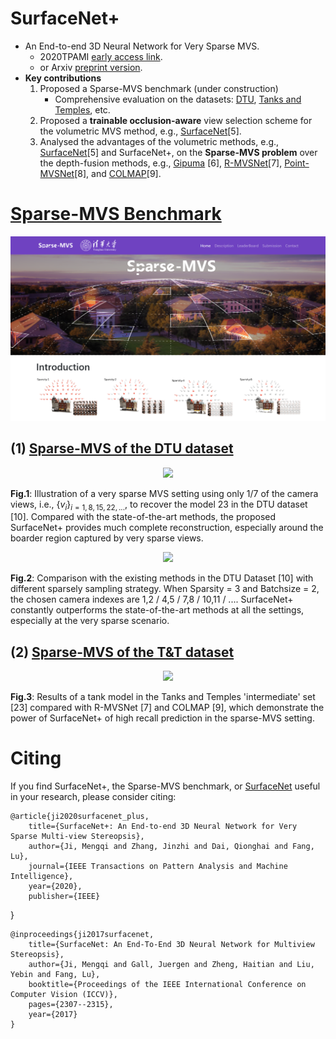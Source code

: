 # SurfaceNet+
- An End-to-end 3D Neural Network for Very Sparse MVS. 
    * 2020TPAMI [early access link](https://ieeexplore.ieee.org/document/9099504).
    * or Arxiv [preprint version](https://www.researchgate.net/publication/341647549_SurfaceNet_An_End-to-end_3D_Neural_Network_for_Very_Sparse_Multi-view_Stereopsis/figures).
- **Key contributions**
    1. Proposed a Sparse-MVS benchmark (under construction)
        * Comprehensive evaluation on the datasets: [DTU](http://roboimagedata.compute.dtu.dk/?page_id=36), [Tanks and Temples](https://www.tanksandtemples.org/), etc.
    2. Proposed a **trainable occlusion-aware** view selection scheme for the volumetric MVS method, e.g., [SurfaceNet](https://github.com/mjiUST/SurfaceNet)[5]. 
    3. Analysed the advantages of the volumetric methods, e.g., [SurfaceNet](https://github.com/mjiUST/SurfaceNet)[5] and SurfaceNet+, on the **Sparse-MVS problem** over the depth-fusion methods, e.g., [Gipuma](https://github.com/kysucix/gipuma) [6], [R-MVSNet](https://github.com/YoYo000/MVSNet)[7], [Point-MVSNet](https://github.com/callmeray/PointMVSNet)[8], and [COLMAP](https://github.com/colmap/colmap)[9].

# [Sparse-MVS Benchmark](http://sparse-mvs.com) 

<p align="center">
  <img width="800" src="figures/teaser.png">
</p>

## (1) [Sparse-MVS of the DTU dataset](http://sparse-mvs.com/leaderboard.html)

<p align="center">
  <img width="500" src="figures/teaser.jpg">
  
  **Fig.1**: Illustration of a very sparse MVS setting using only $1/7$ of the camera views, i.e., $\{v_i\}_{i=1,8,15,22,...}$, to recover the model 23 in the DTU dataset [10]. Compared with the state-of-the-art methods, the proposed SurfaceNet+ provides much complete reconstruction, especially around the boarder region captured by very sparse views.
</p>

<p align="center">
  <img width="500" src="figures/DTU.jpg">
  
  **Fig.2**: Comparison with the existing methods in the DTU Dataset [10] with different sparsely sampling strategy. When Sparsity = 3 and Batchsize = 2, the chosen camera indexes are 1,2 / 4,5 / 7,8 / 10,11 / .... SurfaceNet+ constantly outperforms the state-of-the-art methods at all the settings, especially at the very sparse scenario.
</p>

## (2) [Sparse-MVS of the T&T dataset](http://sparse-mvs.com/leaderboard.html)

<p align="center">
  <img width="500" src="figures/T&T.jpg">
  
  **Fig.3**: Results of a tank model in the Tanks and Temples 'intermediate' set [23] compared with R-MVSNet [7] and COLMAP [9], which demonstrate the power of SurfaceNet+ of high recall prediction in the sparse-MVS setting.
</p>



# Citing

If you find SurfaceNet+, the Sparse-MVS benchmark, or [SurfaceNet](https://github.com/mjiUST/SurfaceNet) useful in your research, please consider citing:

    @article{ji2020surfacenet_plus,
        title={SurfaceNet+: An End-to-end 3D Neural Network for Very Sparse Multi-view Stereopsis},
        author={Ji, Mengqi and Zhang, Jinzhi and Dai, Qionghai and Fang, Lu},
        journal={IEEE Transactions on Pattern Analysis and Machine Intelligence},
        year={2020},
        publisher={IEEE}
   }

    @inproceedings{ji2017surfacenet,
        title={SurfaceNet: An End-To-End 3D Neural Network for Multiview Stereopsis},
        author={Ji, Mengqi and Gall, Juergen and Zheng, Haitian and Liu, Yebin and Fang, Lu},
        booktitle={Proceedings of the IEEE International Conference on Computer Vision (ICCV)},
        pages={2307--2315},
        year={2017}
    }


